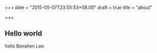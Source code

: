 +++
date = "2015-05-07T23:55:53+08:00"
draft = true
title = "about"

+++

## Hello world

hello Benshen Lee

